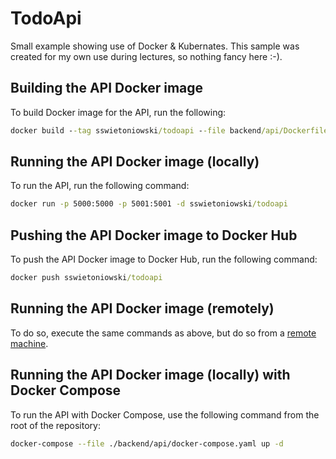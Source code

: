 # TodoApi

Small example showing use of Docker & Kubernates. This sample was created for my own use during lectures, so nothing fancy here :-).

## Building the API Docker image

To build Docker image for the API, run the following:

```cmd
docker build --tag sswietoniowski/todoapi --file backend/api/Dockerfile ./backend/api
```

## Running the API Docker image (locally)

To run the API, run the following command:

```cmd
docker run -p 5000:5000 -p 5001:5001 -d sswietoniowski/todoapi
```

## Pushing the API Docker image to Docker Hub

To push the API Docker image to Docker Hub, run the following command:

```cmd
docker push sswietoniowski/todoapi
```

## Running the API Docker image (remotely)

To do so, execute the same commands as above, but do so from a [remote machine](https://labs.play-with-docker.com/).

## Running the API Docker image (locally) with Docker Compose

To run the API with Docker Compose, use the following command from the root of the repository:

```bash
docker-compose --file ./backend/api/docker-compose.yaml up -d
```
